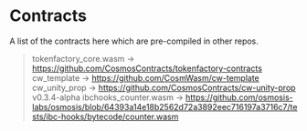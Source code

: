 # Contracts

A list of the contracts here which are pre-compiled in other repos.

> tokenfactory_core.wasm -> <https://github.com/CosmosContracts/tokenfactory-contracts>
> cw_template -> <https://github.com/CosmWasm/cw-template>
> cw_unity_prop -> <https://github.com/CosmosContracts/cw-unity-prop> v0.3.4-alpha
> ibchooks_counter.wasm -> <https://github.com/osmosis-labs/osmosis/blob/64393a14e18b2562d72a3892eec716197a3716c7/tests/ibc-hooks/bytecode/counter.wasm>
